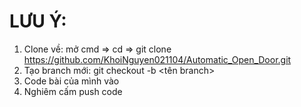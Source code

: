 # LƯU Ý:
1. Clone về: mở cmd => cd <path> => git clone https://github.com/KhoiNguyen021104/Automatic_Open_Door.git
2. Tạo branch mới: git checkout -b <tên branch>
3. Code bài của mình vào
4. Nghiêm cấm push code
